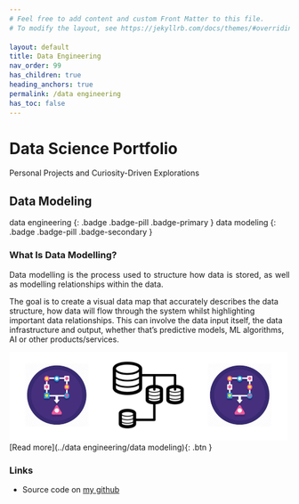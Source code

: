 ```yaml
---
# Feel free to add content and custom Front Matter to this file.
# To modify the layout, see https://jekyllrb.com/docs/themes/#overriding-theme-defaults

layout: default
title: Data Engineering
nav_order: 99
has_children: true
heading_anchors: true
permalink: /data engineering
has_toc: false
---
```


# Data Science Portfolio
Personal Projects and Curiosity-Driven Explorations
<br>

##  Data Modeling
data engineering
{: .badge .badge-pill .badge-primary }
data modeling
{: .badge .badge-pill .badge-secondary }


### What Is Data Modelling?
<p style='text-align: justify;'>
Data modelling is the process used to structure how data is stored, as well as modelling relationships within the data.

The goal is to create a visual data map that accurately describes the data structure, how data will flow through the system whilst highlighting important data relationships. This can involve the data input itself, the data infrastructure and output, whether that’s predictive models, ML algorithms, AI or other products/services.</p>

<img src="/assets/images/data/data_modeling_13.png" alt="drawing" width="500"/>

<span class="fs-3">
[Read more](../data engineering/data modeling){: .btn }
</span>

### Links
- Source code on [my github](https://github.com/imanursar/)